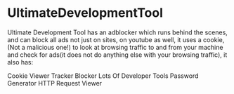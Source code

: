 # UltimateDevelopmentTool
Ultimate Development Tool has an adblocker which runs behind the scenes, and can block all ads not just on sites, on youtube as well, it uses a cookie, (Not a malicious one!) to look at browsing traffic to and from your machine and check for ads(it does not do anything else with your browsing traffic), it also has:

Cookie Viewer
Tracker Blocker
Lots Of Developer Tools
Password Generator
HTTP Request Viewer
